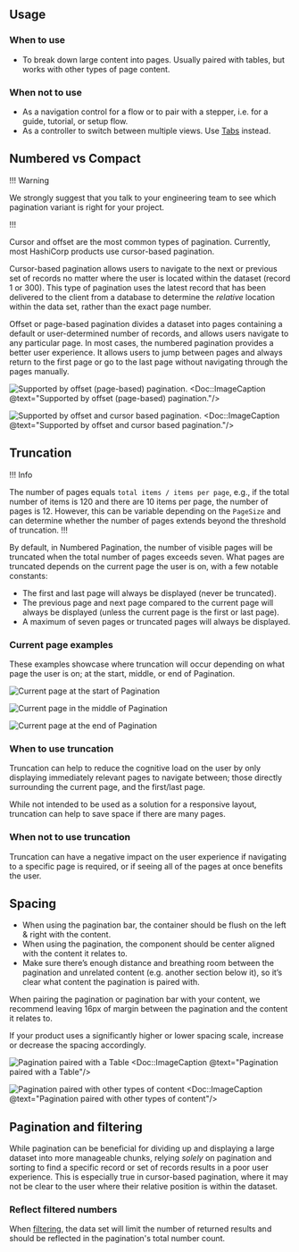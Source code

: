 ## Usage

### When to use

- To break down large content into pages. Usually paired with tables, but works with other types of page content.

### When not to use

- As a navigation control for a flow or to pair with a stepper, i.e. for a guide, tutorial, or setup flow.
- As a controller to switch between multiple views. Use [Tabs](/components/tabs/) instead.

## Numbered vs Compact

!!! Warning 

We strongly suggest that you talk to your engineering team to see which pagination variant is right for your project.

!!!

Cursor and offset are the most common types of pagination. Currently, most HashiCorp products use cursor-based pagination.

Cursor-based pagination allows users to navigate to the next or previous set of records no matter where the user is located within the dataset (record 1 or 300). This type of pagination uses the latest record that has been delivered to the client from a database to determine the _relative_ location within the data set, rather than the exact page number.

Offset or page-based pagination divides a dataset into pages containing a default or user-determined number of records, and allows users navigate to any particular page. In most cases, the numbered pagination provides a better user experience. It allows users to jump between pages and always return to the first page or go to the last page without navigating through the pages manually.

![Supported by offset (page-based) pagination.](/assets/components/pagination/pagination-offset-example.png)
<Doc::ImageCaption @text="Supported by offset (page-based) pagination."/>

![Supported by offset and cursor based pagination.](/assets/components/pagination/pagination-cursor-example.png)
<Doc::ImageCaption @text="Supported by offset and cursor based pagination."/>

## Truncation

!!! Info

The number of pages equals `total items / items per page`, e.g., if the total number of items is 120 and there are 10 items per page, the number of pages is 12. However, this can be variable depending on the `PageSize` and can determine whether the number of pages extends beyond the threshold of truncation.
!!!

By default, in Numbered Pagination, the number of visible pages will be truncated when the total number of pages exceeds seven. What pages are truncated depends on the current page the user is on, with a few notable constants:

- The first and last page will always be displayed (never be truncated).
- The previous page and next page compared to the current page will always be displayed (unless the current page is the first or last page).
- A maximum of seven pages or truncated pages will always be displayed.

### Current page examples

These examples showcase where truncation will occur depending on what page the user is on; at the start, middle, or end of Pagination.

![Current page at the start of Pagination](/assets/components/pagination/pagination-truncation-start.png)

![Current page in the middle of Pagination](/assets/components/pagination/pagination-truncation-middle.png)

![Current page at the end of Pagination](/assets/components/pagination/pagination-truncation-end.png)

### When to use truncation

Truncation can help to reduce the cognitive load on the user by only displaying immediately relevant pages to navigate between; those directly surrounding the current page, and the first/last page.

While not intended to be used as a solution for a responsive layout, truncation can help to save space if there are many pages.

### When not to use truncation

Truncation can have a negative impact on the user experience if navigating to a specific page is required, or if seeing all of the pages at once benefits the user.

## Spacing

- When using the pagination bar, the container should be flush on the left & right with the content.
- When using the pagination, the component should be center aligned with the content it relates to.
- Make sure there’s enough distance and breathing room between the pagination and unrelated content (e.g. another section below it), so it’s clear what content the pagination is paired with.

When pairing the pagination or pagination bar with your content, we recommend leaving 16px of margin between the pagination and the content it relates to.

If your product uses a significantly higher or lower spacing scale, increase or decrease the spacing accordingly.

![Pagination paired with a Table](/assets/components/pagination/pagination-spacing-tables.png)
<Doc::ImageCaption @text="Pagination paired with a Table"/>

![Pagination paired with other types of content](/assets/components/pagination/pagination-spacing-not-contained.png)
<Doc::ImageCaption @text="Pagination paired with other types of content"/>

## Pagination and filtering

While pagination can be beneficial for dividing up and displaying a large dataset into more manageable chunks, relying _solely_ on pagination and sorting to find a specific record or set of records results in a poor user experience. This is especially true in cursor-based pagination, where it may not be clear to the user where their relative position is within the dataset.

### Reflect filtered numbers

When [filtering](/patterns/filter-patterns), the data set will limit the number of returned results and should be reflected in the pagination's total number count.